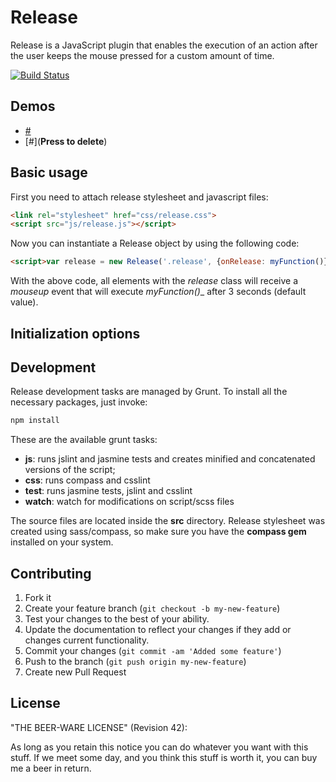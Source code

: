 # Release

Release is a JavaScript plugin that enables the execution of an action after the user keeps the mouse pressed for a custom amount of time.

[![Build
Status](https://travis-ci.org/daviferreira/release.png)](https://travis-ci.org/daviferreira/release)

## Demos

* [#](__Menu__)
* [#](__Press to delete__)

## Basic usage

First you need to attach release stylesheet and javascript files:

```html
<link rel="stylesheet" href="css/release.css">
<script src="js/release.js"></script>
```

Now you can instantiate a Release object by using the following code:

```html
<script>var release = new Release('.release', {onRelease: myFunction()});</script>
```

With the above code, all elements with the _release_ class will receive a _mouseup_ event that will execute _myFunction()__ after 3 seconds (default value).

## Initialization options

## Development

Release development tasks are managed by Grunt. To install all the necessary packages, just invoke:

```bash
npm install
```

These are the available grunt tasks:

* __js__: runs jslint and jasmine tests and creates minified and concatenated versions of the script;
* __css__: runs compass and csslint
* __test__: runs jasmine tests, jslint and csslint
* __watch__: watch for modifications on script/scss files

The source files are located inside the __src__ directory. Release stylesheet was created using sass/compass, so make sure you have the __compass gem__ installed on your system.

## Contributing

1. Fork it
2. Create your feature branch (`git checkout -b my-new-feature`)
3. Test your changes to the best of your ability.
4. Update the documentation to reflect your changes if they add or changes current functionality.
5. Commit your changes (`git commit -am 'Added some feature'`)
6. Push to the branch (`git push origin my-new-feature`)
7. Create new Pull Request

## License

"THE BEER-WARE LICENSE" (Revision 42):

As long as you retain this notice you can do whatever you want with this stuff. If we meet some day, and you think this stuff is worth it, you can buy me a beer in return.